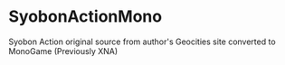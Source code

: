 # SyobonActionMono
Syobon Action original source from author's Geocities site converted to MonoGame (Previously XNA)
